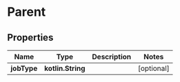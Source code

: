 
# Parent

## Properties
| Name | Type | Description | Notes |
| ------------ | ------------- | ------------- | ------------- |
| **jobType** | **kotlin.String** |  |  [optional] |



